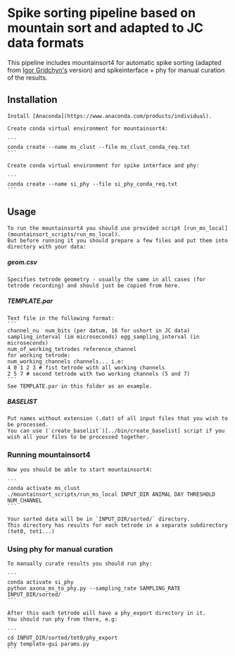 # Spike sorting pipeline based on mountain sort and adapted to JC data formats

This pipeline includes mountainsort4 for automatic spike sorting (adapted from [Igor Gridchyn's](https://github.com/igridchyn) version) and spikeinterface + phy for manual curation of the results.

## Installation

    Install [Anaconda](https://www.anaconda.com/products/individual).

    Create conda virtual environment for mountainsort4:

    ```
    conda create --name ms_clust --file ms_clust_conda_req.txt
    ```

    Create conda virtual environment for spike interface and phy:

    ```
    conda create --name si_phy --file si_phy_conda_req.txt
    ```

## Usage
    To run the mountainsort4 you should use provided script [run_ms_local](mountainsort_scripts/run_ms_local).
    But before running it you should prepare a few files and put them into directory with your data:

##### geom.csv
    Specifies tetrode geometry - usually the same in all cases (for tetrode recording) and should just be copied from here.

##### TEMPLATE.par
    Text file in the following format:
    ```
    channel_nu  num_bits (per datum, 16 for ushort in JC data)
    sampling_interval (im microseconds) egg_sampling_interval (in microseconds)
    num_of_working_tetrodes reference_channel
    for working tetrode:
    num_working_channels channels... i.e:
    4 0 1 2 3 # fist tetrode with all working channels
    2 5 7 # second tetrode with two working channels (5 and 7)
    ```
    See TEMPLATE.par in this folder as an example.

##### BASELIST
    Put names without extension (.dat) of all input files that you wish to be processed.
    You can use (`create_baselist`)[../bin/create_baselist] script if you wish all your files to be processed together.
    
### Running mountainsort4
    Now you should be able to start mountainsort4:

    ```
    conda activate ms_clust
    ./mountainsort_scripts/run_ms_local INPUT_DIR ANIMAL DAY THRESHOLD NUM_CHANNEL
    ```

    Your sorted data will be in `INPUT_DIR/sorted/` directory.
    This directory has results for each tetrode in a separate subdirectory (tet0, tet1...)

### Using phy for manual curation
    To manually curate results you should run phy:

    ```
    conda activate si_phy
    python axona_ms_to_phy.py --sampling_rate SAMPLING_RATE INPUT_DIR/sorted/
    ```

    After this each tetrode will have a phy_export directory in it.
    You should run phy from there, e.g:
    
    ```
    cd INPUT_DIR/sorted/tet0/phy_export
    phy template-gui params.py
    ```

